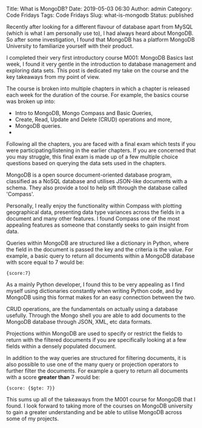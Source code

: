 Title: What is MongoDB?
Date: 2019-05-03 06:30
Author: admin
Category: Code Fridays
Tags: Code Fridays
Slug: what-is-mongodb
Status: published

<!-- wp:paragraph -->

Recently after looking for a different flavour of database apart from MySQL (which is what I am personally use to), I had always heard about MongoDB. So after some investigation, I found that MongoDB has a platform MongoDB University to familiarize yourself with their product.

<!-- /wp:paragraph -->

<!-- wp:paragraph -->

I completed their very first introductory course M001: MongoDB Basics last week, I found it very gentle in the introduction to database management and exploring data sets. This post is dedicated my take on the course and the key takeaways from my point of view.

<!-- /wp:paragraph -->

<!-- wp:paragraph -->

The course is broken into multiple chapters in which a chapter is released each week for the duration of the course. For example, the basics course was broken up into:

<!-- /wp:paragraph -->

<!-- wp:list -->

-   Intro to MongoDB, Mongo Compass and Basic Queries,
-   Create, Read, Update and Delete (CRUD) operations and more,
-   MongoDB queries.
-   

<!-- /wp:list -->

<!-- wp:paragraph -->

Following all the chapters, you are faced with a final exam which tests if you were participating/listening in the earlier chapters. If you are concerned that you may struggle, this final exam is made up of a few multiple choice questions based on querying the data sets used in the chapters.

<!-- /wp:paragraph -->

<!-- wp:paragraph -->

MongoDB is a open source document-oriented database program, classified as a NoSQL database and utilises JSON-like documents with a schema. They also provide a tool to help sift through the database called 'Compass'.

<!-- /wp:paragraph -->

<!-- wp:paragraph -->

Personally, I really enjoy the functionality within Compass with plotting geographical data, presenting data type variances across the fields in a document and many other features. I found Compass one of the most appealing features as someone that constantly seeks to gain insight from data.

<!-- /wp:paragraph -->

<!-- wp:paragraph -->

Queries within MongoDB are structured like a dictionary in Python, where the field in the document is passed the key and the criteria is the value. For example, a basic query to return all documents within a MongoDB database with score equal to 7 would be:

<!-- /wp:paragraph -->

<!-- wp:syntaxhighlighter/code {"language":"python"} -->

``` {.wp-block-syntaxhighlighter-code}
{score:7}
```

<!-- /wp:syntaxhighlighter/code -->

<!-- wp:paragraph -->

As a mainly Python developer, I found this to be very appealing as I find myself using dictionaries constantly when writing Python code, and by MongoDB using this format makes for an easy connection between the two.

<!-- /wp:paragraph -->

<!-- wp:paragraph -->

CRUD operations, are the fundamentals on actually using a database usefully. Through the Mongo shell you are able to add documents to the MongoDB database through JSON, XML, etc data formats.

<!-- /wp:paragraph -->

<!-- wp:paragraph -->

Projections within MongoDB are used to specify or restrict the fields to return with the filtered documents if you are specifically looking at a few fields within a densely populated document.

<!-- /wp:paragraph -->

<!-- wp:paragraph -->

In addition to the way queries are structured for filtering documents, it is also possible to use one of the many query or projection operators to further filter the documents. For example a query to return all documents with a score **greater than** 7 would be:

<!-- /wp:paragraph -->

<!-- wp:syntaxhighlighter/code {"language":"python"} -->

``` {.wp-block-syntaxhighlighter-code}
{score: {$gte: 7}}
```

<!-- /wp:syntaxhighlighter/code -->

<!-- wp:paragraph -->

This sums up all of the takeaways from the M001 course for MongoDB that I found. I look forward to taking more of the courses on MongoDB university to gain a greater understanding and be able to utilise MongoDB across some of my projects.

<!-- /wp:paragraph -->
